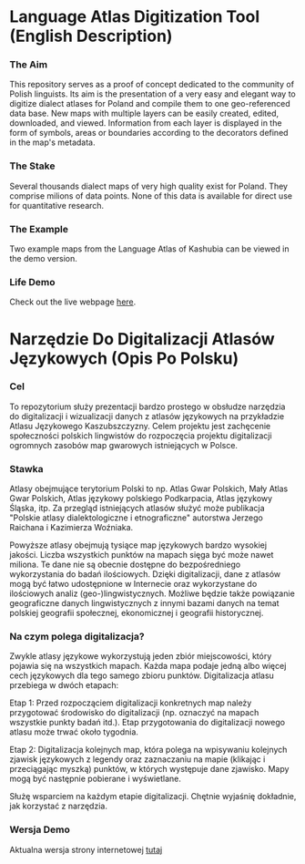 # Language Atlas Digitization Tool (English Description)
### The Aim
This repository serves as a proof of concept dedicated to the community of Polish linguists. Its aim is the presentation of a very easy and elegant way to digitize dialect atlases for Poland and compile them to one geo-referenced data base. New maps with multiple layers can be easily created, edited, downloaded, and viewed. Information from each layer is displayed in the form of symbols, areas or boundaries according to the decorators defined in the map's metadata.

### The Stake
Several thousands dialect maps of very high quality exist for Poland. They comprise milions of data points. None of this data is available for direct use for quantitative research.

### The Example
Two example maps from the Language Atlas of Kashubia can be viewed in the demo version.

### Life Demo
Check out the live webpage [here](https://jjkiljanski.github.io/language-atlas-digitization-tool/).

# Narzędzie Do Digitalizacji Atlasów Językowych (Opis Po Polsku)
### Cel
To repozytorium służy prezentacji bardzo prostego w obsłudze narzędzia do digitalizacji i wizualizacji danych z atlasów językowych na przykładzie Atlasu Językowego Kaszubszczyzny. Celem projektu jest zachęcenie społeczności polskich lingwistów do rozpoczęcia projektu digitalizacji ogromnych zasobów map gwarowych istniejących w Polsce.
### Stawka
Atlasy obejmujące terytorium Polski to np. Atlas Gwar Polskich, Mały Atlas Gwar Polskich, Atlas językowy polskiego Podkarpacia, Atlas językowy Śląska, itp. Za przegląd istniejących atlasów służyć może publikacja "Polskie atlasy dialektologiczne i etnograficzne" autorstwa Jerzego Raichana i Kazimierza Woźniaka.

Powyższe atlasy obejmują tysiące map językowych bardzo wysokiej jakości. Liczba wszystkich punktów na mapach sięga być może nawet miliona. Te dane nie są obecnie dostępne do bezpośredniego wykorzystania do badań ilościowych. Dzięki digitalizacji, dane z atlasów mogą być łatwo udostępnione w Internecie oraz wykorzystane do ilościowych analiz (geo-)lingwistycznych. Możliwe będzie także powiązanie geograficzne danych lingwistycznych z innymi bazami danych na temat polskiej geografii społecznej, ekonomicznej i geografii historycznej.

### Na czym polega digitalizacja?
Zwykle atlasy językowe wykorzystują jeden zbiór miejscowości, który pojawia się na wszystkich mapach. Każda mapa podaje jedną albo więcej cech językowych dla tego samego zbioru punktów. Digitalizacja atlasu przebiega w dwóch etapach:

Etap 1: Przed rozpocząciem digitalizacji konkretnych map należy przygotować środowisko do digitalizacji (np. oznaczyć na mapach wszystkie punkty badań itd.). Etap przygotowania do digitalizacji nowego atlasu może trwać około tygodnia.

Etap 2: Digitalizacja kolejnych map, która polega na wpisywaniu kolejnych zjawisk językowych z legendy oraz zaznaczaniu na mapie (klikając i przeciągając myszką) punktów, w których występuje dane zjawisko. Mapy mogą być następnie pobierane i wyświetlane.

Służę wsparciem na każdym etapie digitalizacji. Chętnie wyjaśnię dokładnie, jak korzystać z narzędzia.

### Wersja Demo
Aktualna wersja strony internetowej [tutaj](https://jjkiljanski.github.io/language-atlas-digitization-tool/)
